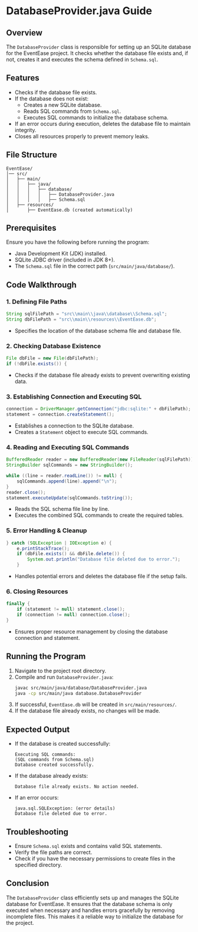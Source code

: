 # DatabaseProvider.java Guide

## Overview
The `DatabaseProvider` class is responsible for setting up an SQLite database for the EventEase project. It checks whether the database file exists and, if not, creates it and executes the schema defined in `Schema.sql`.

## Features
- Checks if the database file exists.
- If the database does not exist:
  - Creates a new SQLite database.
  - Reads SQL commands from `Schema.sql`.
  - Executes SQL commands to initialize the database schema.
- If an error occurs during execution, deletes the database file to maintain integrity.
- Closes all resources properly to prevent memory leaks.

## File Structure
```
EventEase/
│── src/
│   ├── main/
│   │   ├── java/
│   │   │   ├── database/
│   │   │   │   ├── DatabaseProvider.java
│   │   │   │   ├── Schema.sql
│   ├── resources/
│       ├── EventEase.db (created automatically)
```

## Prerequisites
Ensure you have the following before running the program:
- Java Development Kit (JDK) installed.
- SQLite JDBC driver (included in JDK 8+).
- The `Schema.sql` file in the correct path (`src/main/java/database/`).

## Code Walkthrough

### 1. Defining File Paths
```java
String sqlFilePath = "src\\main\\java\\database\\Schema.sql";
String dbFilePath = "src\\main\\resources\\EventEase.db";
```
- Specifies the location of the database schema file and database file.

### 2. Checking Database Existence
```java
File dbFile = new File(dbFilePath);
if (!dbFile.exists()) {
```
- Checks if the database file already exists to prevent overwriting existing data.

### 3. Establishing Connection and Executing SQL
```java
connection = DriverManager.getConnection("jdbc:sqlite:" + dbFilePath);
statement = connection.createStatement();
```
- Establishes a connection to the SQLite database.
- Creates a `Statement` object to execute SQL commands.

### 4. Reading and Executing SQL Commands
```java
BufferedReader reader = new BufferedReader(new FileReader(sqlFilePath));
StringBuilder sqlCommands = new StringBuilder();

while ((line = reader.readLine()) != null) {
    sqlCommands.append(line).append("\n");
}
reader.close();
statement.executeUpdate(sqlCommands.toString());
```
- Reads the SQL schema file line by line.
- Executes the combined SQL commands to create the required tables.

### 5. Error Handling & Cleanup
```java
} catch (SQLException | IOException e) {
    e.printStackTrace();
    if (dbFile.exists() && dbFile.delete()) {
        System.out.println("Database file deleted due to error.");
    }
```
- Handles potential errors and deletes the database file if the setup fails.

### 6. Closing Resources
```java
finally {
    if (statement != null) statement.close();
    if (connection != null) connection.close();
}
```
- Ensures proper resource management by closing the database connection and statement.

## Running the Program
1. Navigate to the project root directory.
2. Compile and run `DatabaseProvider.java`:
   ```sh
   javac src/main/java/database/DatabaseProvider.java
   java -cp src/main/java database.DatabaseProvider
   ```
3. If successful, `EventEase.db` will be created in `src/main/resources/`.
4. If the database file already exists, no changes will be made.

## Expected Output
- If the database is created successfully:
  ```
  Executing SQL commands:
  (SQL commands from Schema.sql)
  Database created successfully.
  ```
- If the database already exists:
  ```
  Database file already exists. No action needed.
  ```
- If an error occurs:
  ```
  java.sql.SQLException: (error details)
  Database file deleted due to error.
  ```

## Troubleshooting
- Ensure `Schema.sql` exists and contains valid SQL statements.
- Verify the file paths are correct.
- Check if you have the necessary permissions to create files in the specified directory.

## Conclusion
The `DatabaseProvider` class efficiently sets up and manages the SQLite database for EventEase. It ensures that the database schema is only executed when necessary and handles errors gracefully by removing incomplete files. This makes it a reliable way to initialize the database for the project.

